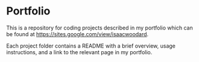 # Portfolio

This is a repository for coding projects described in my portfolio which can be found at https://sites.google.com/view/isaacwoodard.

Each project folder contains a README with a brief overview, usage instructions, and a link to the relevant page in my portfolio.
